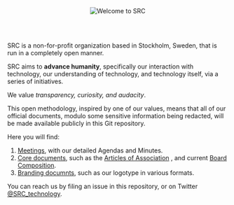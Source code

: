 <br/>
<br/>
<p align="center"> 
  <img
    src="https://github.com/SRC-technology/org/blob/master/brand/src_transparent_500.png?raw=true"
    alt="Welcome to SRC"
  />
</p>
<br/>
<br/>

SRC is a non-for-profit organization based in Stockholm, Sweden, that is run in
a completely open manner.

SRC aims to __advance humanity__, specifically our interaction with technology,
our understanding of technology, and technology itself, via a series of
initiatives.

We value _transparency, curiosity, and audacity_.

This open methodology, inspired by one of our values, means that
all of our official documents, modulo some sensitive information
being redacted, will be made available publicly in this
Git repository.

Here you will find:

1. [Meetings](meetings), with our detailed Agendas and Minutes.
2. [Core documents](core), such as the [Articles of
Association](core/articles-of-association.md) , and current [Board
Composition](core/board.md).
3. [Branding documnts](brand), such as our logotype in various formats.

You can reach us by filing an issue in this repository, or on Twitter
[@SRC_technology](https://twitter.com/SRC_technology).
